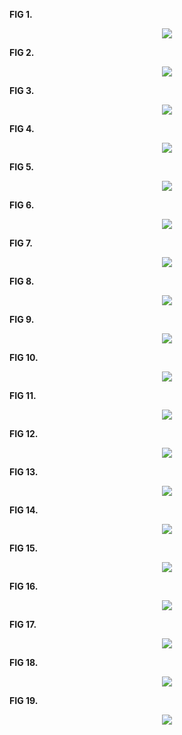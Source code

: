 **FIG 1.**
<p align="center"><img src="https://raw.githubusercontent.com/LaBiOS/BioPortainer/master/images/screen/fig0.png"></p>

**FIG 2.**
<p align="center"><img src="https://raw.githubusercontent.com/LaBiOS/BioPortainer/master/images/screen/fig1.png"></p>

**FIG 3.**
<p align="center"><img src="https://raw.githubusercontent.com/LaBiOS/BioPortainer/master/images/screen/fig2.png"></p>

**FIG 4.**
<p align="center"><img src="https://raw.githubusercontent.com/LaBiOS/BioPortainer/master/images/screen/fig3.png"></p>

**FIG 5.**
<p align="center"><img src="https://raw.githubusercontent.com/LaBiOS/BioPortainer/master/images/screen/fig4.png"></p>

**FIG 6.**
<p align="center"><img src="https://raw.githubusercontent.com/LaBiOS/BioPortainer/master/images/screen/fig5.png"></p>

**FIG 7.**
<p align="center"><img src="https://raw.githubusercontent.com/LaBiOS/BioPortainer/master/images/screen/fig6.png"></p>

**FIG 8.**
<p align="center"><img src="https://raw.githubusercontent.com/LaBiOS/BioPortainer/master/images/screen/fig7.png"></p>

**FIG 9.**
<p align="center"><img src="https://raw.githubusercontent.com/LaBiOS/BioPortainer/master/images/screen/fig8.png"></p>

**FIG 10.**
<p align="center"><img src="https://raw.githubusercontent.com/LaBiOS/BioPortainer/master/images/screen/fig9.png"></p>

**FIG 11.**
<p align="center"><img src="https://raw.githubusercontent.com/LaBiOS/BioPortainer/master/images/screen/fig10.png"></p>

**FIG 12.**
<p align="center"><img src="https://raw.githubusercontent.com/LaBiOS/BioPortainer/master/images/screen/fig11.png"></p>

**FIG 13.**
<p align="center"><img src="https://raw.githubusercontent.com/LaBiOS/BioPortainer/master/images/screen/fig12.png"></p>

**FIG 14.**
<p align="center"><img src="https://raw.githubusercontent.com/LaBiOS/BioPortainer/master/images/screen/fig13.png"></p>

**FIG 15.**
<p align="center"><img src="https://raw.githubusercontent.com/LaBiOS/BioPortainer/master/images/screen/fig14.png"></p>

**FIG 16.**
<p align="center"><img src="https://raw.githubusercontent.com/LaBiOS/BioPortainer/master/images/screen/fig15.png"></p>

**FIG 17.**
<p align="center"><img src="https://raw.githubusercontent.com/LaBiOS/BioPortainer/master/images/screen/fig16.png"></p>

**FIG 18.**
<p align="center"><img src="https://raw.githubusercontent.com/LaBiOS/BioPortainer/master/images/screen/fig17.png"></p>

**FIG 19.**
<p align="center"><img src="https://raw.githubusercontent.com/LaBiOS/BioPortainer/master/images/screen/fig18.png"></p>

